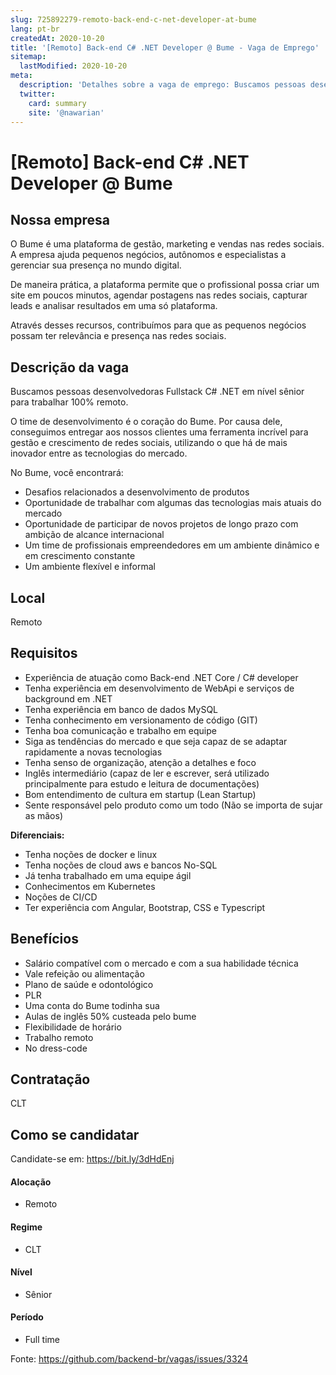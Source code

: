 ```yaml
---
slug: 725892279-remoto-back-end-c-net-developer-at-bume
lang: pt-br
createdAt: 2020-10-20
title: '[Remoto] Back-end C# .NET Developer @ Bume - Vaga de Emprego'
sitemap:
  lastModified: 2020-10-20
meta:
  description: 'Detalhes sobre a vaga de emprego: Buscamos pessoas desenvolvedoras Fullstack C# .NET em nível sênior para trabalhar 100% remoto. O time de desenvolvimento é o coração do Bume. Por causa dele, conseguimos entregar aos nossos clientes uma ferramenta incrível para gestão e crescimento de redes sociais, utilizando o que há de mais inovador entre as tecnologias do mercado. No Bume, você encontrará: - Desafios relacionados a desenvolvimento de produtos - Oportunidade de trabalhar com algumas das tecnologias mais atuais do mercado - Oportunidade de participar de novos projetos de longo prazo com ambição de alcance internacional - Um time de profissionais empreendedores em um ambiente dinâmico e em crescimento constante - Um ambiente flexível e informal'
  twitter:
    card: summary
    site: '@nawarian'
---
```


# [Remoto] Back-end C# .NET Developer @ Bume

## Nossa empresa

O Bume é uma plataforma de gestão, marketing e vendas nas redes sociais. A empresa ajuda pequenos negócios, autônomos e especialistas a gerenciar sua presença no mundo digital.

De maneira prática, a plataforma permite que o profissional possa criar um site em poucos minutos, agendar postagens nas redes sociais, capturar leads e analisar resultados em uma só plataforma.

Através desses recursos, contribuímos para que as pequenos negócios possam ter relevância e presença nas redes sociais.

## Descrição da vaga

Buscamos pessoas desenvolvedoras Fullstack C# .NET em nível sênior para trabalhar 100% remoto.

O time de desenvolvimento é o coração do Bume. Por causa dele, conseguimos entregar aos nossos clientes uma ferramenta incrível para gestão e crescimento de redes sociais, utilizando o que há de mais inovador entre as tecnologias do mercado.

No Bume, você encontrará:

- Desafios relacionados a desenvolvimento de produtos
- Oportunidade de trabalhar com algumas das tecnologias mais atuais do mercado
- Oportunidade de participar de novos projetos de longo prazo com ambição de alcance internacional
- Um time de profissionais empreendedores em um ambiente dinâmico e em crescimento constante
- Um ambiente flexível e informal

## Local

Remoto

## Requisitos

- Experiência de atuação como Back-end .NET Core / C# developer
- Tenha experiência em desenvolvimento de WebApi e serviços de background em .NET
- Tenha experiência em banco de dados MySQL
- Tenha conhecimento em versionamento de código (GIT)
- Tenha boa comunicação e trabalho em equipe
- Siga as tendências do mercado e que seja capaz de se adaptar rapidamente a novas tecnologias
- Tenha senso de organização, atenção a detalhes e foco
- Inglês intermediário (capaz de ler e escrever, será utilizado principalmente para estudo e leitura de documentações)
- Bom entendimento de cultura em startup (Lean Startup)
- Sente responsável pelo produto como um todo (Não se importa de sujar as mãos)

**Diferenciais:**
- Tenha noções de docker e linux
- Tenha noções de cloud aws e bancos No-SQL
- Já tenha trabalhado em uma equipe ágil
- Conhecimentos em Kubernetes
- Noções de CI/CD
- Ter experiência com Angular, Bootstrap, CSS e Typescript

## Benefícios
- Salário compatível com o mercado e com a sua habilidade técnica
- Vale refeição ou alimentação
- Plano de saúde e odontológico
- PLR
- Uma conta do Bume todinha sua
- Aulas de inglês 50% custeada pelo bume
- Flexibilidade de horário
- Trabalho remoto
- No dress-code
## Contratação

CLT

## Como se candidatar

Candidate-se em: https://bit.ly/3dHdEnj

#### Alocação
- Remoto

#### Regime
- CLT

#### Nível
- Sênior

#### Período
- Full time


Fonte: https://github.com/backend-br/vagas/issues/3324